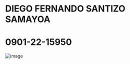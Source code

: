 # DIEGO FERNANDO SANTIZO SAMAYOA
# 0901-22-15950

![image](https://github.com/user-attachments/assets/ec70f96d-d14d-4918-a87a-245b1842bf24)
